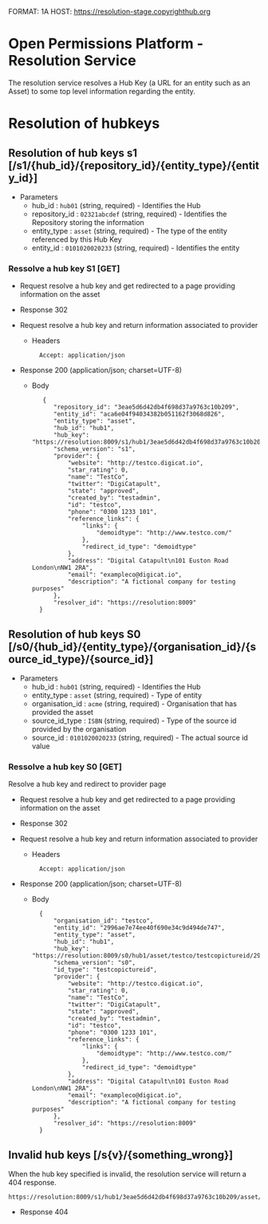 FORMAT: 1A
HOST: https://resolution-stage.copyrighthub.org

# Open Permissions Platform - Resolution Service

The resolution service resolves a Hub Key (a URL for an entity such as an Asset) to some top level information regarding the entity.

# Resolution of hubkeys

## Resolution of hub keys s1 [/s1/{hub_id}/{repository_id}/{entity_type}/{entity_id}]

+ Parameters
    + hub_id : `hub01` (string, required) - Identifies the Hub
    + repository_id : `02321abcdef` (string, required) -  Identifies the Repository storing the information
    + entity_type : `asset` (string, required) - The type of the entity referenced by this Hub Key
    + entity_id  :  `0101020020233` (string, required) -  Identifies the entity


### Ressolve a hub key S1 [GET]


+ Request resolve a hub key and get redirected to a page providing information on the asset

+ Response 302


+ Request resolve a hub key and return information associated to provider

    + Headers

            Accept: application/json

+ Response 200 (application/json; charset=UTF-8)

    + Body

             {
                "repository_id": "3eae5d6d42db4f698d37a9763c10b209",
                "entity_id": "aca6e04f94034382b051162f3068d826",
                "entity_type": "asset",
                "hub_id": "hub1",
                "hub_key": "https://resolution:8009/s1/hub1/3eae5d6d42db4f698d37a9763c10b209/asset/aca6e04f94034382b051162f3068d826",
                "schema_version": "s1",
                "provider": {
                    "website": "http://testco.digicat.io",
                    "star_rating": 0,
                    "name": "TestCo",
                    "twitter": "DigiCatapult",
                    "state": "approved",
                    "created_by": "testadmin",
                    "id": "testco",
                    "phone": "0300 1233 101",
                    "reference_links": {
                        "links": {
                            "demoidtype": "http://www.testco.com/"
                        },
                        "redirect_id_type": "demoidtype"
                    },
                    "address": "Digital Catapult\n101 Euston Road London\nNW1 2RA",
                    "email": "exampleco@digicat.io",
                    "description": "A fictional company for testing purposes"
                },
                "resolver_id": "https://resolution:8009"
            }


## Resolution of hub keys S0 [/s0/{hub_id}/{entity_type}/{organisation_id}/{source_id_type}/{source_id}]

+ Parameters
    + hub_id : `hub01` (string, required) - Identifies the Hub
    + entity_type : `asset` (string, required) - Type of entity
    + organisation_id : `acme` (string, required) - Organisation that has provided the asset
    + source_id_type : `ISBN` (string, required) - Type of the source id provided by the organisation
    + source_id  :  `0101020020233` (string, required) -  The actual source id value

### Ressolve a hub key S0 [GET]

Resolve a hub key and redirect to provider page


+ Request resolve a hub key and get redirected to a page providing information on the asset

+ Response 302


+ Request resolve a hub key and return information associated to provider

    + Headers

            Accept: application/json



+ Response 200 (application/json; charset=UTF-8)

    + Body

            {
                "organisation_id": "testco",
                "entity_id": "2996ae7e74ee40f690e34c9d494de747",
                "entity_type": "asset",
                "hub_id": "hub1",
                "hub_key": "https://resolution:8009/s0/hub1/asset/testco/testcopictureid/2996ae7e74ee40f690e34c9d494de747",
                "schema_version": "s0",
                "id_type": "testcopictureid",
                "provider": {
                    "website": "http://testco.digicat.io",
                    "star_rating": 0,
                    "name": "TestCo",
                    "twitter": "DigiCatapult",
                    "state": "approved",
                    "created_by": "testadmin",
                    "id": "testco",
                    "phone": "0300 1233 101",
                    "reference_links": {
                        "links": {
                            "demoidtype": "http://www.testco.com/"
                        },
                        "redirect_id_type": "demoidtype"
                    },
                    "address": "Digital Catapult\n101 Euston Road London\nNW1 2RA",
                    "email": "exampleco@digicat.io",
                    "description": "A fictional company for testing purposes"
                },
                "resolver_id": "https://resolution:8009"
            }


## Invalid hub keys [/s{v}/{something_wrong}]

When the hub key specified is invalid, the resolution service will return a 404 response.


```no-highlight
https://resolution:8009/s1/hub1/3eae5d6d42db4f698d37a9763c10b209/asset/invalidvalue
```

+ Response 404
